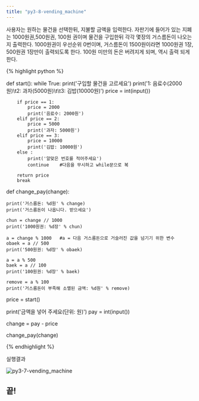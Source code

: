 ```yaml
---
title: "py3-8-vending_machine"
---
```

사용자는 원하는 물건을 선택한뒤, 지불할 금액을 입력한다.
자판기에 들어가 있는 지폐는 1000원권,500원권, 100원 권이며
물건을 구입한뒤 각각 몇장의 거스름돈이 나오는지 출력한다.
1000원권이 우선순위 0번이며, 거스름돈이 1500원이라면 1000원권 1장, 500원권 1장만이 출력되도록 한다.
100원 미만의 돈은 버려지게 되며, 역시 출력 되게 한다.



{% highlight python %}

def start():
    while True:
        print('구입할 물건을 고르세요')
        print('1: 음료수(2000원)\t2: 과자(5000원)\t\t3: 김밥(10000원)')
        price = int(input())

        if price == 1:
            price = 2000
            print('음료수: 2000원')
        elif price == 2:
            price = 5000
            print('과자: 5000원')
        elif price == 3:
            price = 10000
            print('김밥: 10000원')
        else :
            print('알맞은 번호를 적어주세요')
            continue    #다음을 무시하고 while문으로 복
            
        return price
        break

def change_pay(change):

    print('거스름돈: %d원' % change)
    print('거스름돈이 나옵니다. 받으세요')

    chun = change // 1000
    print('1000원권: %d장' % chun)

    a = change % 1000   #a = 다음 거스름돈으로 거슬러진 값을 넘기기 위한 변수
    obaek = a // 500
    print('500원권: %d장' % obaek)

    a = a % 500
    baek = a // 100
    print('100원권: %d장' % baek)

    remove = a % 100
    print('거스름돈이 부족해 소멸된 금액: %d원' % remove)


price = start()

print('금액을 넣어 주세요(단위: 원)')
pay = int(input())

change = pay - price 

change_pay(change)

{% endhighlight %}

실행결과

![py3-7-vending_machine](images/seqdiag/vending.PNG)

## 끝!